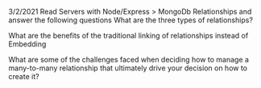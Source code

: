 3/2/2021
Read Servers with Node/Express > MongoDb Relationships and answer the following questions
What are the three types of relationships?

What are the benefits of the traditional linking of relationships instead of Embedding

What are some of the challenges faced when deciding how to manage a many-to-many relationship that ultimately drive your decision on how to create it?